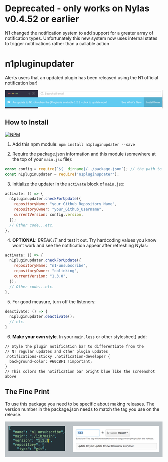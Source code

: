 # Deprecated - only works on Nylas v0.4.52 or earlier

N1 changed the notification system to add support for a greater array of notification types. Unfortunately this new system now uses internal states to trigger notifications rather than a callable action

# n1pluginupdater

Alerts users that an updated plugin has been released using the N1 official notification bar!

![Example N1 Plugin Notification](README/notification.png)

## How to Install

[![NPM](https://nodei.co/npm/n1pluginupdater.png)](https://nodei.co/npm/n1pluginupdater/)

1. Add this npm module: `npm install n1pluginupdater --save`

2. Require the package.json information and this module (somewhere at the top of your `main.jsx` file):
  ```jsx
  const config = require(`${__dirname}/../package.json`); // the path to your package.json
  const n1pluginupdater = require('n1pluginupdater');
  ```

3. Initialize the updater in the `activate` block of `main.jsx`:
  ```jsx
  activate: () => {
    n1pluginupdater.checkForUpdate({
      repositoryName: "your_Github_Repository_Name",
      repositoryOwner: "your_Github_Username",
      currentVersion: config.version,
    });
    // Other code...etc.
  },
  ```

4. **OPTIONAL**: *BREAK IT* and test it out. Try hardcoding values you know won't work and see the notification appear after refreshing Nylas:
  ```jsx
  activate: () => {
    n1pluginupdater.checkForUpdate({
      repositoryName: "n1-unsubscribe",
      repositoryOwner: "colinking",
      currentVersion: "1.3.0",
    });
    // Other code...etc.
  },
  ```

5. For good measure, turn off the listeners:
  ```jsx
  deactivate: () => {
    n1pluginupdater.deactivate();
    // etc.
  }
  ```

6. **Make your own style**. In your `main.less` or other stylesheet) add:
  ```less
  // Style the plugin notification bar to differentiate from the
  // N! regular updates and other plugin updates
  .notifications-sticky .notification-developer {
  	background-color: #60CBF1 !important;
  }
  // This colors the notification bar bright blue like the screenshot above
  ```

## The Fine Print

To use this package you need to be specific about making releases. The version number in the package.json needs to match the tag you use on the release.

![Note on tag use](README/tag.png)

